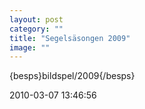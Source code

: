 ```yaml
---
layout: post
category: ""
title: "Segelsäsongen 2009"
image: ""
---
```


<p>{besps}bildspel/2009{/besps}</p>

2010-03-07 13:46:56